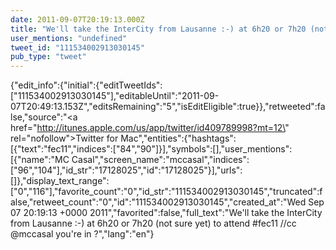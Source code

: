 ```yaml
---
date: 2011-09-07T20:19:13.000Z
title: "We'll take the InterCity from Lausanne :-) at 6h20 or 7h20 (not sure yet) to attend #fec11 //cc <a href='http://twitter.com/mccasal'>@mccasal</a> you're in ?″"
user_mentions: "undefined"
tweet_id: "111534002913030145"
pub_type: "tweet"
---
```

{"edit_info":{"initial":{"editTweetIds":["111534002913030145"],"editableUntil":"2011-09-07T20:49:13.153Z","editsRemaining":"5","isEditEligible":true}},"retweeted":false,"source":"<a href=\"http://itunes.apple.com/us/app/twitter/id409789998?mt=12\" rel=\"nofollow\">Twitter for Mac</a>","entities":{"hashtags":[{"text":"fec11","indices":["84","90"]}],"symbols":[],"user_mentions":[{"name":"MC Casal","screen_name":"mccasal","indices":["96","104"],"id_str":"17128025","id":"17128025"}],"urls":[]},"display_text_range":["0","116"],"favorite_count":"0","id_str":"111534002913030145","truncated":false,"retweet_count":"0","id":"111534002913030145","created_at":"Wed Sep 07 20:19:13 +0000 2011","favorited":false,"full_text":"We'll take the InterCity from Lausanne :-) at 6h20 or 7h20 (not sure yet) to attend #fec11 //cc @mccasal you're in ?","lang":"en"}
